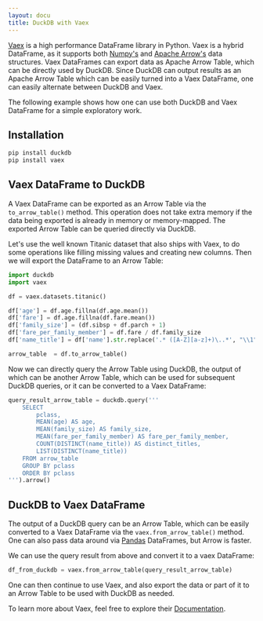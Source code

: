```yaml
---
layout: docu
title: DuckDB with Vaex
---
```


[Vaex](https://github.com/vaexio/vaex/) is a high performance DataFrame library in Python. Vaex is a hybrid DataFrame, as it supports both [Numpy's](https://numpy.org/doc/stable/) and [Apache Arrow's](https://arrow.apache.org/docs/python/index.html) data structures.
Vaex DataFrames can export data as Apache Arrow Table, which can be directly used by DuckDB. Since DuckDB can output results as an Apache Arrow Table which can be easily turned into a Vaex DataFrame, one can easily alternate between DuckDB and Vaex.

The following example shows how one can use both DuckDB and Vaex DataFrame for a simple exploratory work.

## Installation

```python
pip install duckdb
pip install vaex
```

## Vaex DataFrame to DuckDB

A Vaex DataFrame can be exported as an Arrow Table via the `to_arrow_table()` method. This operation does not take extra memory if the data being exported is already in memory or memory-mapped. The exported Arrow Table can be queried directly via DuckDB.

Let's use the well known Titanic dataset that also ships with Vaex, to do some operations like filling missing values and creating new columns. Then we will export the DataFrame to an Arrow Table:

```python
import duckdb
import vaex

df = vaex.datasets.titanic()

df['age'] = df.age.fillna(df.age.mean())
df['fare'] = df.age.fillna(df.fare.mean())
df['family_size'] = (df.sibsp + df.parch + 1)
df['fare_per_family_member'] = df.fare / df.family_size
df['name_title'] = df['name'].str.replace('.* ([A-Z][a-z]+)\..*', "\\1", regex=True)

arrow_table  = df.to_arrow_table()
```

Now we can directly query the Arrow Table using DuckDB, the output of which can be another Arrow Table, which can be used for subsequent DuckDB queries, or it can be converted to a Vaex DataFrame:

```python
query_result_arrow_table = duckdb.query('''
    SELECT
        pclass,
        MEAN(age) AS age,
        MEAN(family_size) AS family_size,
        MEAN(fare_per_family_member) AS fare_per_family_member,
        COUNT(DISTINCT(name_title)) AS distinct_titles,
        LIST(DISTINCT(name_title))
    FROM arrow_table
    GROUP BY pclass
    ORDER BY pclass
''').arrow()
```

## DuckDB to Vaex DataFrame

The output of a DuckDB query can be an Arrow Table, which can be easily converted to a Vaex DataFrame via the `vaex.from_arrow_table()` method. One can also pass data around via [Pandas](https://pandas.pydata.org/docs/) DataFrames, but Arrow is faster.

We can use the query result from above and convert it to a vaex DataFrame:

```python
df_from_duckdb = vaex.from_arrow_table(query_result_arrow_table)
```

One can then continue to use Vaex, and also export the data or part of it to an Arrow Table to be used with DuckDB as needed.

To learn more about Vaex, feel free to explore their [Documentation](https://vaex.readthedocs.io/en/latest/index.html).
